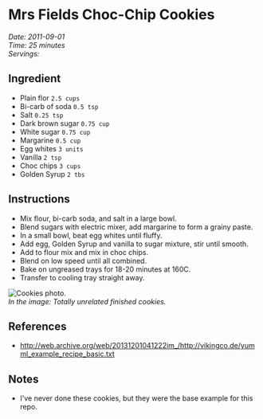 # Mrs Fields Choc-Chip Cookies
*Date: 2011-09-01*\
*Time: 25 minutes*\
*Servings:*

## Ingredient
- Plain flor `2.5 cups`
- Bi-carb of soda `0.5 tsp`
- Salt `0.25 tsp`
- Dark brown sugar `0.75 cup`
- White sugar `0.75 cup`
- Margarine `0.5 cup`
- Egg whites `3 units`
- Vanilla `2 tsp`
- Choc chips `3 cups`
- Golden Syrup `2 tbs`

## Instructions

- Mix flour, bi-carb soda, and salt in a large bowl.
- Blend sugars with electric mixer, add margarine to form a grainy paste.
- In a small bowl, beat egg whites until fluffy.
- Add egg, Golden Syrup and vanilla to sugar mixture, stir until smooth.
- Add to flour mix and mix in choc chips.
- Blend on low speed until all combined.
- Bake on ungreased trays for 18-20 minutes at 160C.
- Transfer to cooling tray straight away.

![Cookies photo.](https://upload.wikimedia.org/wikipedia/commons/6/69/Berchemse_Boterkoekjes.png)\
*In the image: Totally unrelated finished cookies.*

## References
- http://web.archive.org/web/20131201041222im_/http://vikingco.de/yumml_example_recipe_basic.txt

## Notes
- I've never done these cookies, but they were the base example for this repo.

